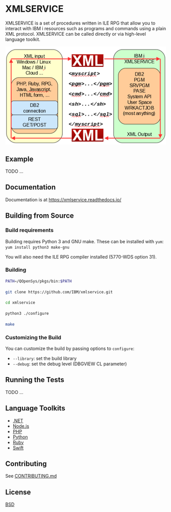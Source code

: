 # XMLSERVICE

XMLSERVICE is a set of procedures written in ILE RPG that allow you to interact with IBM i resources such as programs and commands using a plain XML protocol. XMLSERVICE can be called directly or via high-level language toolkit.

![XMLSERVICE visualization](https://raw.githubusercontent.com/IBM/xmlservice/master/xmlservice.png)

## Example

TODO ...

## Documentation

Documentation is at https://xmlservice.readthedocs.io/

## Building from Source

### Build requirements

Building requires Python 3 and GNU make. These can be installed with `yum`: `yum install python3 make-gnu`

You will also need the ILE RPG compiler installed (5770-WDS option 31).

### Building

```sh
PATH=/QOpenSys/pkgs/bin:$PATH

git clone https://github.com/IBM/xmlservice.git

cd xmlservice

python3 ./configure

make
```

### Customizing the Build

You can customize the build by passing options to `configure`:

- `--library`: set the build library
- `--debug`: set the debug level (DBGVIEW CL parameter)

## Running the Tests

TODO ...

## Language Toolkits

- [.NET](https://github.com/richardschoen/IbmiXmlserviceStd)
- [Node.js](https://github.com/IBM/nodejs-itoolkit)
- [PHP](https://github.com/zendtech/IbmiToolkit)
- [Python](https://github.com/IBM/python-itoolkit)
- [Ruby](https://bitbucket.org/litmis/ruby-itoolkit)
- [Swift](https://bitbucket.org/litmis/swift-itoolkit)

## Contributing

See [CONTRIBUTING.md](CONTRIBUTING.md)

## License

[BSD](LICENSE)
